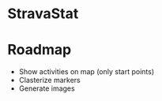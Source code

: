 # StravaStat #

# Roadmap #
* Show activities on map (only start points)
* Clasterize markers
* Generate images